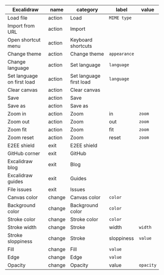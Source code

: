 | Excalidraw                 | name   | category                | label        | value     |
| -------------------------- | ------ | ----------------------- | ------------ | --------- |
| Load file                  | action | Load                    | `MIME type`  |
| Import from URL            | action | Import                  |
| Open shortcut menu         | action | Keyboard shortcuts      |
| Change theme               | action | Change theme            | `appearance` |
| Change language            | action | Set language            | `language`   |
| Set language on first load | action | Set language first load | `language`   |
| Clear canvas               | action | Clear canvas            |
| Save                       | action | Save                    |
| Save as                    | action | Save as                 |
| Zoom in                    | action | Zoom                    | in           | `zoom`    |
| Zoom out                   | action | Zoom                    | out          | `zoom`    |
| Zoom fit                   | action | Zoom                    | fit          | `zoom`    |
| Zoom reset                 | action | Zoom                    | reset        | `zoom`    |
| E2EE shield                | exit   | E2EE shield             |
| GitHub corner              | exit   | GitHub                  |
| Excalidraw blog            | exit   | Blog                    |
| Excalidraw guides          | exit   | Guides                  |
| File issues                | exit   | Issues                  |
| Canvas color               | change | Canvas color            | `color`      |
| Background color           | change | Background color        | `color`      |
| Stroke color               | change | Stroke color            | `color`      |
| Stroke width               | change | Stroke                  | width        | `width`   |
| Stroke sloppiness          | change | Stroke                  | sloppiness   | `value`   |
| Fill                       | change | Fill                    | `value`      |
| Edge                       | change | Edge                    | `value`      |
| Opacity                    | change | Opacity                 | value        | `opacity` |
